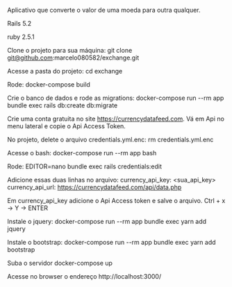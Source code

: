 Aplicativo que converte o valor de uma moeda para outra qualquer.

Rails 5.2

ruby 2.5.1

Clone o projeto para sua máquina:
git clone git@github.com:marcelo080582/exchange.git

Acesse a pasta do projeto:
cd exchange

Rode:
docker-compose build

Crie o banco de dados e rode as migrations:
docker-compose run --rm app bundle exec rails db:create db:migrate

Crie uma conta gratuita no site https://currencydatafeed.com. Vá em Api no menu lateral e copie o Api Access Token.

No projeto, delete o arquivo credentials.yml.enc:
rm credentials.yml.enc

Acesse o bash:
docker-compose run --rm app bash

Rode:
EDITOR=nano bundle exec rails credentials:edit

Adicione essas duas linhas no arquivo:
currency_api_key: <sua_api_key>
currency_api_url: https://currencydatafeed.com/api/data.php

Em currency_api_key adicione o Api Access token e salve o arquivo.
Ctrl + x -> Y -> ENTER

Instale o jquery:
docker-compose run --rm app bundle exec yarn add jquery

Instale o bootstrap:
docker-compose run --rm app bundle exec yarn add bootstrap

Suba o servidor
docker-compose up

Acesse no browser o endereço http://localhost:3000/
